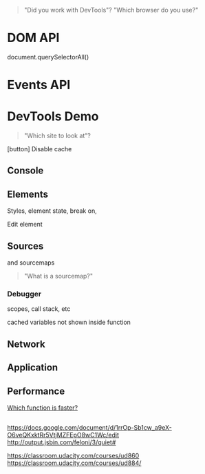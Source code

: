 > "Did you work with DevTools"?
> "Which browser do you use?"

# DOM API

document.querySelectorAll()

# Events API

# DevTools Demo

> "Which site to look at"?

[button] Disable cache

## Console
## Elements

Styles, element state, break on, 

Edit element

## Sources

and sourcemaps

> "What is a sourcemap?"

### Debugger

scopes, call stack, etc

cached variables not shown inside function

## Network
## Application
## Performance

[Which function is faster?](http://output.jsbin.com/feloni/3/quiet#)

## 

https://docs.google.com/document/d/1rrOp-Sb1cw_a9eX-O6veQKxktRr5VtjMZFEpO8wC1Wc/edit
http://output.jsbin.com/feloni/3/quiet#

https://classroom.udacity.com/courses/ud860
https://classroom.udacity.com/courses/ud884/
